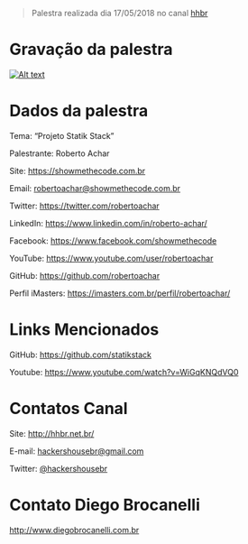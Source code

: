 > Palestra realizada dia 17/05/2018 no canal [hhbr](http://youtube.com/hhbr-tech)

# Gravação da palestra
[![Alt text](https://i.ytimg.com/vi/7bpMMASVHfk/hqdefault.jpg)](https://www.youtube.com/watch?v=7bpMMASVHfk)

# Dados da palestra

Tema: “Projeto Statik Stack”

Palestrante: Roberto Achar

Site: https://showmethecode.com.br

Email: robertoachar@showmethecode.com.br

Twitter: https://twitter.com/robertoachar

LinkedIn: https://www.linkedin.com/in/roberto-achar/

Facebook: https://www.facebook.com/showmethecode

YouTube: https://www.youtube.com/user/robertoachar

GitHub: https://github.com/robertoachar

Perfil iMasters: https://imasters.com.br/perfil/robertoachar/

# Links Mencionados

GitHub: https://github.com/statikstack 

Youtube: https://www.youtube.com/watch?v=WiGqKNQdVQ0

# Contatos Canal
Site: http://hhbr.net.br/

E-mail: hackershousebr@gmail.com

Twitter: [@hackershousebr](twitter.com/hackershousebr)

# Contato Diego Brocanelli
http://www.diegobrocanelli.com.br
